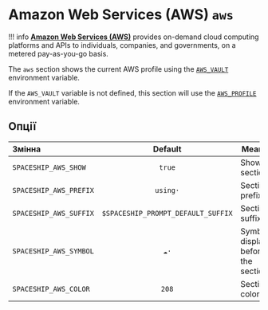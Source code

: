 # Amazon Web Services (AWS) `aws`

!!! info
    [**Amazon Web Services (AWS)**](https://aws.amazon.com) provides on-demand cloud computing platforms and APIs to individuals, companies, and governments, on a metered pay-as-you-go basis.

The `aws` section shows the current AWS profile using the [`AWS_VAULT`](https://github.com/99designs/aws-vault) environment variable.

If the `AWS_VAULT` variable is not defined, this section will use the [`AWS_PROFILE`](http://docs.aws.amazon.com/cli/latest/userguide/cli-multiple-profiles.html) environment variable.

## Опції

| Змінна                 |              Default               | Meaning                             |
|:---------------------- |:----------------------------------:| ----------------------------------- |
| `SPACESHIP_AWS_SHOW`   |               `true`               | Show section                        |
| `SPACESHIP_AWS_PREFIX` |              `using·`              | Section's prefix                    |
| `SPACESHIP_AWS_SUFFIX` | `$SPACESHIP_PROMPT_DEFAULT_SUFFIX` | Section's suffix                    |
| `SPACESHIP_AWS_SYMBOL` |               `☁️·`                | Symbol displayed before the section |
| `SPACESHIP_AWS_COLOR`  |               `208`                | Section's color                     |
